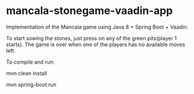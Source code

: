 # mancala-stonegame-vaadin-app
Implementation of the Mancala game using Java 8 + Spring Boot + Vaadin.

To start sowing the stones, just press on any of the green pits(player 1 starts). The game is over when one of the players has no available moves left.

To compile and run:

mvn clean install

mvn spring-boot:run
